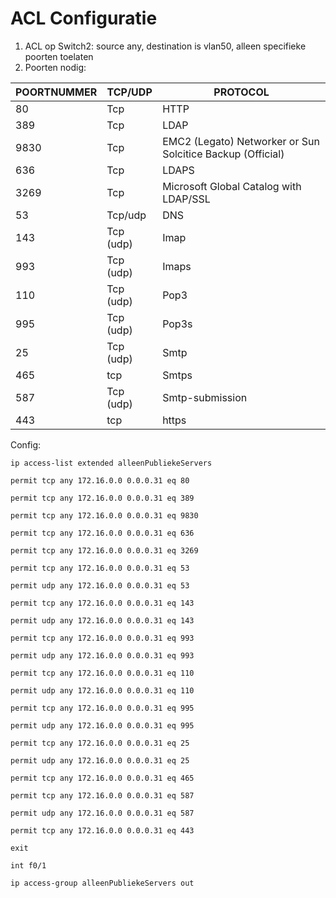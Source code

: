 # ACL Configuratie

1. ACL op Switch2: source any, destination is vlan50, alleen specifieke poorten toelaten
2. Poorten nodig:

| POORTNUMMER | TCP/UDP | PROTOCOL |
| --- | --- | --- |
| 80 | Tcp | HTTP |
| 389 | Tcp | LDAP |
| 9830 | Tcp | EMC2 (Legato) Networker or Sun Solcitice Backup (Official) |
| 636 | Tcp | LDAPS |
| 3269 | Tcp | Microsoft Global Catalog with LDAP/SSL |
| 53 | Tcp/udp | DNS |
| 143 | Tcp (udp) | Imap |
| 993 | Tcp (udp) | Imaps |
| 110 | Tcp (udp) | Pop3 |
| 995 | Tcp (udp) | Pop3s |
| 25 | Tcp (udp) | Smtp |
| 465 | tcp | Smtps |
| 587 | Tcp (udp) | Smtp-submission |
| 443 | tcp | https |

Config:
```
ip access-list extended alleenPubliekeServers

permit tcp any 172.16.0.0 0.0.0.31 eq 80

permit tcp any 172.16.0.0 0.0.0.31 eq 389

permit tcp any 172.16.0.0 0.0.0.31 eq 9830

permit tcp any 172.16.0.0 0.0.0.31 eq 636

permit tcp any 172.16.0.0 0.0.0.31 eq 3269

permit tcp any 172.16.0.0 0.0.0.31 eq 53

permit udp any 172.16.0.0 0.0.0.31 eq 53

permit tcp any 172.16.0.0 0.0.0.31 eq 143

permit udp any 172.16.0.0 0.0.0.31 eq 143

permit tcp any 172.16.0.0 0.0.0.31 eq 993

permit udp any 172.16.0.0 0.0.0.31 eq 993

permit tcp any 172.16.0.0 0.0.0.31 eq 110

permit udp any 172.16.0.0 0.0.0.31 eq 110

permit tcp any 172.16.0.0 0.0.0.31 eq 995

permit udp any 172.16.0.0 0.0.0.31 eq 995

permit tcp any 172.16.0.0 0.0.0.31 eq 25

permit udp any 172.16.0.0 0.0.0.31 eq 25

permit tcp any 172.16.0.0 0.0.0.31 eq 465

permit tcp any 172.16.0.0 0.0.0.31 eq 587

permit udp any 172.16.0.0 0.0.0.31 eq 587

permit tcp any 172.16.0.0 0.0.0.31 eq 443

exit

int f0/1

ip access-group alleenPubliekeServers out
```
